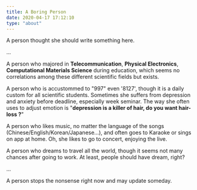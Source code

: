 ```yaml
---
title: A Boring Person
date: 2020-04-17 17:12:10
type: "about"
---
```



A person thought she should write something here.

...

A person who majored in **Telecommunication**, **Physical Electronics**, **Computational Materials Science** during education, which seems no correlations among these different scientific fields but exists.

A person who is accustommed to "997" even '8127', though it is a daily custom for all scientific students. Sometimes she suffers from depression and anxiety before deadline, especially week seminar. The way she often uses to adjust emotion is "**depression is a killer of hair, do you want hair-loss ?**" 

A person who likes music, no matter the language of the songs (Chinese/English/Korean/Japanese...), and often goes to Karaoke or sings on app at home. Oh, she likes to go to concert, enjoying the live.

A person who dreams to travel all the world, though it seems not many chances after going to work. At least, people should have dream, right?

...

A person stops the nonsense right now and may update someday. 
